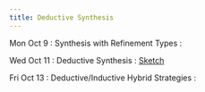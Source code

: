 ```yaml
---
title: Deductive Synthesis
---
```


Mon Oct 9
: Synthesis with Refinement Types
  : []()

Wed Oct 11
: Deductive Synthesis
  : [Sketch](https://link.springer.com/content/pdf/10.1007/s10009-012-0249-7.pdf)

Fri Oct 13
: Deductive/Inductive Hybrid Strategies
  : []()

